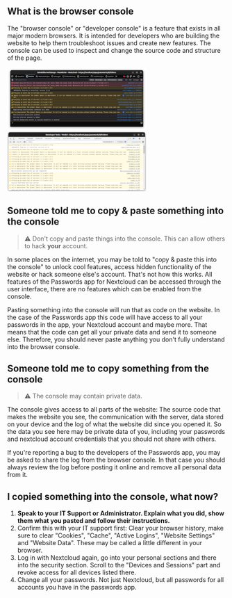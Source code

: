 ## What is the browser console

The "browser console" or "developer console" is a feature that exists in all major modern browsers.
It is intended for developers who are building the website to help them troubleshoot issues and create new features.
The console can be used to inspect and change the source code and structure of the page.

[![The console in the Firefox Developer Tools](./_files/_previews/firefox-developer-tools.png)](./_files/firefox-developer-tools.png)
[![The console in the Chrome/Vivaldi Developer Tools](./_files/_previews/vivaldi-developer-tools.png)](./_files/vivaldi-developer-tools.png)

## Someone told me to copy & paste something into the console

> :warning: Don't copy and paste things into the console. This can allow others to hack __your__ account.

In some places on the internet, you may be told to "copy & paste this into the console" to unlock cool features, access hidden functionality of the website or hack someone else's account.
That's not how this works. All features of the Passwords app for Nextcloud can be accessed through the user interface, there are no features which can be enabled from the console.

Pasting something into the console will run that as code on the website.
In the case of the Passwords app this code will have access to all your passwords in the app, your Nextcloud account and maybe more.
That means that the code can get all your private data and send it to someone else.
Therefore, you should never paste anything you don't fully understand into the browser console.

## Someone told me to copy something from the console

> :warning: The console may contain private data.

The console gives access to all parts of the website: The source code that makes the website you see, the communication with the server, data stored on your device and the log of what the
website did since you opened it.
So the data you see here may be private data of you, including your passwords and nextcloud account credentials that you should not share with others.

If you're reporting a bug to the developers of the Passwords app, you may be asked to share the log from the browser console.
In that case you should always review the log before posting it online and remove all personal data from it.

## I copied something into the console, what now?

1. **Speak to your IT Support or Administrator. Explain what you did, show them what you pasted and follow their instructions.**
2. Confirm this with your IT support first: Clear your browser history, make sure to clear "Cookies", "Cache", "Active Logins", "Website Settings" and "Website Data". These may be called a
   little different in your browser.
3. Log in with Nextcloud again, go into your personal sections and there into the security section. Scroll to the "Devices and Sessions" part and revoke access for all devices listed there.
4. Change all your passwords. Not just Nextcloud, but all passwords for all accounts you have in the passwords app.